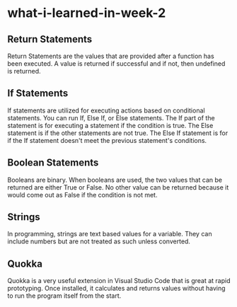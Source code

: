 # what-i-learned-in-week-2

## Return Statements

Return Statements are the values that are provided after a function has been executed. A value is returned if successful and if not, then undefined is returned.

## If Statements

If statements are utilized for executing actions based on conditional statements. You can run If, Else If, or Else statements. The If part of the statement is for executing a statement if the condition is true. The Else statement is if the other statements are not true. The Else If statement is for if the If statement doesn't meet the previous statement's conditions.

## Boolean Statements

Booleans are binary. When booleans are used, the two values that can be returned are either True or False. No other value can be returned because it would come out as False if the condition is not met.

## Strings

In programming, strings are text based values for a variable. They can include numbers but are not treated as such unless converted.

## Quokka

Quokka is a very useful extension in Visual Studio Code that is great at rapid prototyping. Once installed, it calculates and returns values without having to run the program itself from the start.